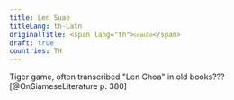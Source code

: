 ```yaml
---
title: Len Suae
titleLang: th-Latn
originalTitle: <span lang="th">เล่นเสือ</span>
draft: true
countries: TH
---
```


Tiger game, often transcribed "Len Choa" in old books???[@OnSiameseLiterature p. 380]
